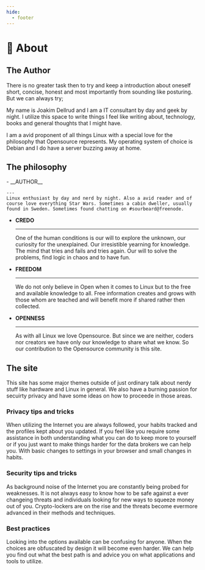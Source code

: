 ```yaml
---
hide:
  - footer
---
```


# 🤵 About #
## The Author ##
There is no greater task then to try and keep a introduction about oneself 
short, concise, honest and most importantly from sounding like posturing. 
But we can always try;

My name is Joakim Dellrud and I am a IT consultant by day and geek by night. 
I utilize this space to write things I feel like writing about, technology, 
books and general thoughts that I might have.

I am a avid proponent of all things Linux with a special love for the 
philosophy that Opensource represents. My operating system of choice is 
Debian and I do have a server buzzing away at home. 

## The philosophy ##
<div class="grid cards" markdown>
-   __AUTHOR__

    ---
    Linux enthusiast by day and nerd by night. Also a avid reader and of 
    course love everything Star Wars. Sometimes a cabin dweller, usually 
    found in Sweden. Sometimes found chatting on #sourbeard@freenode.

-   __CREDO__

    ---
    One of the human conditions is our will to explore the unknown, our 
    curiosity for the unexplained. Our irresistible yearning for knowledge. 
    The mind that tries and fails and tries again. Our will to solve the 
    problems, find logic in chaos and to have fun.

-   __FREEDOM__

    ---
    We do not only believe in Open when it comes to Linux but to the free and 
    available knowledge to all. Free information creates and grows with those 
    whom are teached and will benefit more if shared rather then collected.

-   __OPENNESS__

    ---
    As with all Linux we love Opensource. But since we are neither, coders nor 
    creators we have only our knowledge to share what we know. So our 
    contribution to the Opensource community is this site.
</div>

## The site ##
This site has some major themes outside of just ordinary talk about nerdy stuff
like hardware and Linux in general. We also have a burning passion for secuirty
privacy and have some ideas on how to proceede in those areas.

### Privacy tips and tricks ###
When utilizing the Internet you are always followed, your habits tracked and 
the profiles kept about you updated. If you feel like you require some 
assistance in both understanding what you can do to keep more to yourself or if 
you just want  to make things harder for the data brokers we can help you. With 
basic changes to settings in your browser and small changes in habits.

### Security tips and tricks ###
As background noise of the Internet you are constantly being probed for 
weaknesses. It is not always easy to know how to be safe against a ever 
changeing threats and individuals looking for new ways to squeeze money out of 
you. Crypto-lockers are on the rise and the threats become evermore advanced 
in their methods and techniques.

### Best practices ###
Looking into the options available can be confusing for anyone. When the 
choices are obfuscated by design it will become even harder. We can help you 
find out what the best path is and advice you on what applications and tools 
to utilize.
